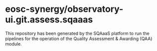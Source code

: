 # eosc-synergy/observatory-ui.git.assess.sqaaas
This repository has been generated by the SQAaaS platform to run the pipelines
for the operation of the
Quality Assessment & Awarding (QAA)
module.